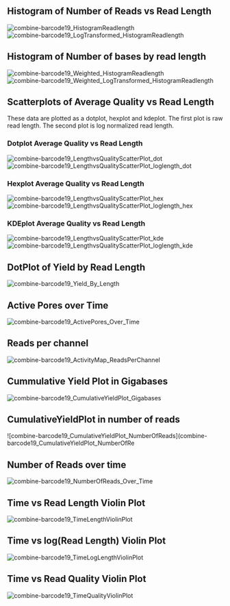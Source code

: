 
## Histogram of Number of Reads vs Read Length

![combine-barcode19_HistogramReadlength](combine-barcode19_HistogramReadlength.png)
![combine-barcode19_LogTransformed_HistogramReadlength](combine-barcode19_LogTransformed_HistogramReadlength.png)

## Histogram of Number of bases by read length
![combine-barcode19_Weighted_HistogramReadlength](combine-barcode19_Weighted_HistogramReadlength.png)
![combine-barcode19_Weighted_LogTransformed_HistogramReadlength](combine-barcode19_Weighted_LogTransformed_HistogramReadlength.png)


## Scatterplots of Average Quality vs Read Length

These data are plotted as a dotplot, hexplot and kdeplot.  The first plot is raw read length.  The second plot is log normalized read length.

### Dotplot Average Quality vs Read Length
![combine-barcode19_LengthvsQualityScatterPlot_dot](combine-barcode19_LengthvsQualityScatterPlot_dot.png)
![combine-barcode19_LengthvsQualityScatterPlot_loglength_dot](combine-barcode19_LengthvsQualityScatterPlot_loglength_dot.png)

### Hexplot Average Quality vs Read Length

![combine-barcode19_LengthvsQualityScatterPlot_hex](combine-barcode19_LengthvsQualityScatterPlot_hex.png)
![combine-barcode19_LengthvsQualityScatterPlot_loglength_hex](combine-barcode19_LengthvsQualityScatterPlot_loglength_hex.png)

### KDEplot Average Quality vs Read Length

![combine-barcode19_LengthvsQualityScatterPlot_kde](combine-barcode19_LengthvsQualityScatterPlot_kde.png)
![combine-barcode19_LengthvsQualityScatterPlot_loglength_kde](combine-barcode19_LengthvsQualityScatterPlot_loglength_kde.png)

## DotPlot of Yield by Read Length

![combine-barcode19_Yield_By_Length](combine-barcode19_Yield_By_Length.png)

## Active Pores over Time

![combine-barcode19_ActivePores_Over_Time](combine-barcode19_ActivePores_Over_Time.png)

## Reads per channel

![combine-barcode19_ActivityMap_ReadsPerChannel](combine-barcode19_ActivityMap_ReadsPerChannel.png)

## Cummulative Yield Plot in Gigabases

![combine-barcode19_CumulativeYieldPlot_Gigabases](combine-barcode19_CumulativeYieldPlot_Gigabases.png)

## CumulativeYieldPlot in number of reads

![combine-barcode19_CumulativeYieldPlot_NumberOfReads](combine-barcode19_CumulativeYieldPlot_NumberOfRe

## Number of Reads over time

![combine-barcode19_NumberOfReads_Over_Time](combine-barcode19_NumberOfReads_Over_Time.png)

## Time vs Read Length Violin Plot

![combine-barcode19_TimeLengthViolinPlot](combine-barcode19_TimeLengthViolinPlot.png)

## Time vs log(Read Length) Violin Plot

![combine-barcode19_TimeLogLengthViolinPlot](combine-barcode19_TimeLogLengthViolinPlot.png)

## Time vs Read Quality Violin Plot

![combine-barcode19_TimeQualityViolinPlot](combine-barcode19_TimeQualityViolinPlot.png)
